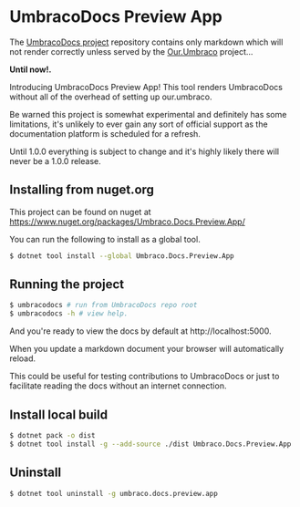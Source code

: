 # UmbracoDocs Preview App

The [UmbracoDocs project](https://github.com/umbraco/UmbracoDocs) repository contains only markdown which will not render correctly unless served by the
[Our.Umbraco](https://github.com/umbraco/OurUmbraco) project...

**Until now!.**

Introducing UmbracoDocs Preview App! This tool renders UmbracoDocs without all of the overhead of
setting up our.umbraco.

Be warned this project is somewhat experimental and definitely has some limitations, it's unlikely to ever gain any
sort of official support as the documentation platform is scheduled for a refresh.

Until 1.0.0 everything is subject to change and it's highly likely there will never be a 1.0.0 release.

## Installing from nuget.org

This project can be found on nuget at https://www.nuget.org/packages/Umbraco.Docs.Preview.App/

You can run the following to install as a global tool.

```bash
$ dotnet tool install --global Umbraco.Docs.Preview.App
```

## Running the project

```bash
$ umbracodocs # run from UmbracoDocs repo root
$ umbracodocs -h # view help.
```

And you're ready to view the docs by default at http://localhost:5000.

When you update a markdown document your browser will automatically reload.

This could be useful for testing contributions to UmbracoDocs or just to facilitate reading the docs without an internet
connection.


## Install local build

```bash
$ dotnet pack -o dist
$ dotnet tool install -g --add-source ./dist Umbraco.Docs.Preview.App
```

## Uninstall
```bash
$ dotnet tool uninstall -g umbraco.docs.preview.app
```
